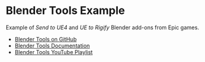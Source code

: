 # Blender Tools Example

Example of *Send to UE4* and *UE to Rigify* Blender add-ons from Epic games.

- [Blender Tools on GitHub](https://github.com/epicgames/blendertools)
- [Blender Tools Documentation](https://epicgames.github.io/BlenderTools/)
- [Blender Tools YouTube Playlist](https://www.youtube.com/playlist?list=PLZlv_N0_O1gZfQaN9qXynWllL7bzX8H3t)

